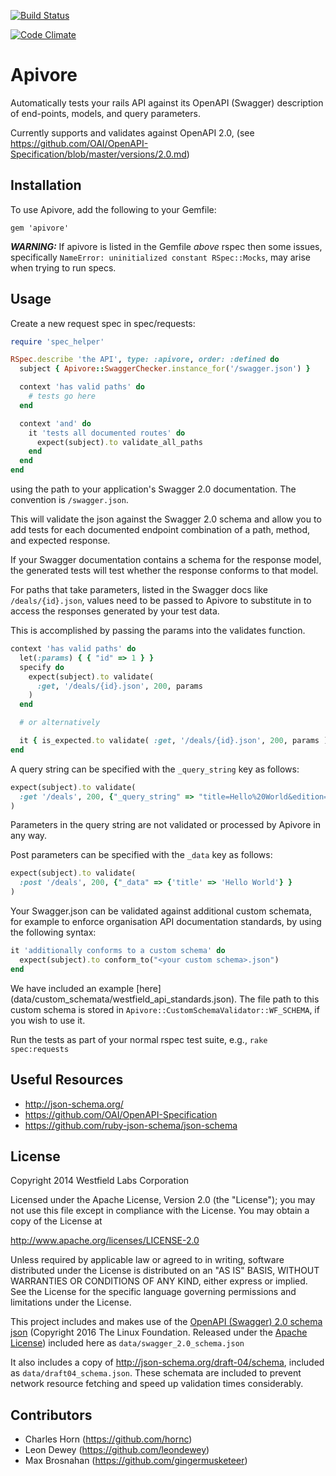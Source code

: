 [![Build Status](https://travis-ci.org/westfieldlabs/apivore.svg?branch=master)](https://travis-ci.org/westfieldlabs/apivore)

[![Code Climate](https://codeclimate.com/github/westfieldlabs/apivore/badges/gpa.svg)](https://codeclimate.com/github/westfieldlabs/apivore)
# Apivore

Automatically tests your rails API against its OpenAPI (Swagger) description of end-points, models, and query parameters.

Currently supports and validates against OpenAPI 2.0, (see https://github.com/OAI/OpenAPI-Specification/blob/master/versions/2.0.md)

## Installation

To use Apivore, add the following to your Gemfile:

    gem 'apivore'
***WARNING:*** If apivore is listed in the Gemfile _above_ rspec then some issues, specifically `NameError: uninitialized constant RSpec::Mocks`, may arise when trying to run specs.

## Usage

Create a new request spec in spec/requests:
```ruby
require 'spec_helper'

RSpec.describe 'the API', type: :apivore, order: :defined do
  subject { Apivore::SwaggerChecker.instance_for('/swagger.json') }

  context 'has valid paths' do
    # tests go here
  end

  context 'and' do
    it 'tests all documented routes' do
      expect(subject).to validate_all_paths
    end
  end
end
```
using the path to your application's Swagger 2.0 documentation. The convention is `/swagger.json`.

This will validate the json against the Swagger 2.0 schema and allow you to add tests for each documented endpoint combination of a path, method, and expected response.

If your Swagger documentation contains a schema for the response model, the generated tests will test whether the response conforms to that model.

For paths that take parameters, listed in the Swagger docs like `/deals/{id}.json`, values need to be passed to Apivore to substitute in to access the responses generated by your test data.

This is accomplished by passing the params into the validates function.
```ruby
context 'has valid paths' do
  let(:params) { { "id" => 1 } }
  specify do
    expect(subject).to validate(
      :get, '/deals/{id}.json', 200, params
    )
  end

  # or alternatively

  it { is_expected.to validate( :get, '/deals/{id}.json', 200, params ) }
end
```
A query string can be specified with the `_query_string` key as follows:

```ruby
expect(subject).to validate(
  :get '/deals', 200, {"_query_string" => "title=Hello%20World&edition=3"}
)
```
Parameters in the query string are not validated or processed by Apivore in any way.

Post parameters can be specified with the `_data` key as follows:

```ruby
expect(subject).to validate(
  :post '/deals', 200, {"_data" => {'title' => 'Hello World'} }
)
```

Your Swagger.json can be validated against additional custom schemata, for example to enforce organisation API documentation standards, by using the following syntax:

```ruby
it 'additionally conforms to a custom schema' do
  expect(subject).to conform_to("<your custom schema>.json")
end
```
We have included an example [here] (data/custom_schemata/westfield_api_standards.json). The file path to this custom schema is stored in `Apivore::CustomSchemaValidator::WF_SCHEMA`, if you wish to use it. 

Run the tests as part of your normal rspec test suite, e.g., `rake spec:requests`

## Useful Resources

* http://json-schema.org/
* https://github.com/OAI/OpenAPI-Specification
* https://github.com/ruby-json-schema/json-schema

## License

Copyright 2014 Westfield Labs Corporation

Licensed under the Apache License, Version 2.0 (the "License");
you may not use this file except in compliance with the License.
You may obtain a copy of the License at

http://www.apache.org/licenses/LICENSE-2.0

Unless required by applicable law or agreed to in writing, software
distributed under the License is distributed on an "AS IS" BASIS,
WITHOUT WARRANTIES OR CONDITIONS OF ANY KIND, either express or implied.
See the License for the specific language governing permissions and
limitations under the License.

This project includes and makes use of the [OpenAPI (Swagger) 2.0 schema json](http://swagger.io/v2/schema.json) (Copyright 2016 The Linux Foundation. Released under the [Apache License](http://www.apache.org/licenses/LICENSE-2.0)) included here as `data/swagger_2.0_schema.json`

It also includes a copy of http://json-schema.org/draft-04/schema, included as `data/draft04_schema.json`. These schemata are included to prevent network resource fetching and speed up validation times considerably.

## Contributors

* Charles Horn (https://github.com/hornc)
* Leon Dewey (https://github.com/leondewey)
* Max Brosnahan (https://github.com/gingermusketeer)
